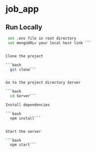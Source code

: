 # job_app

## Run Locally

``` bash
 set .env file in root directory 
 set mongoURL= your local host link ```


Clone the project

```bash
  git clone```


Go to the project directory Server

```bash
  cd Server```

Install dependencies

```bash
  npm install```


Start the server

```bash
  npm start```